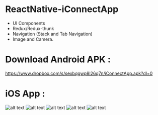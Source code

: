 # ReactNative-iConnectApp

- UI Components
- Redux/Redux-thunk
- Navigation (Stack and Tab Navigation)
- Image and Camera.

# Download Android APK :

https://www.dropbox.com/s/sexbqgwp8l26q7n/iConnectApp.apk?dl=0

# iOS App :

![alt text](https://i.ibb.co/8c8B51Y/Simulator-Screen-Shot-i-Phone-X-2019-08-09-at-00-12-28.png)
![alt text](https://i.ibb.co/zxv97dQ/Simulator-Screen-Shot-i-Phone-X-2019-08-09-at-01-01-42.png)
![alt text](https://i.ibb.co/2K6Y0P8/Simulator-Screen-Shot-i-Phone-X-2019-08-09-at-01-04-04.png)
![alt text](https://i.ibb.co/0t5FM7W/Simulator-Screen-Shot-i-Phone-X-2019-08-09-at-01-04-16.png)
![alt text](https://i.ibb.co/3Tgn7t7/Simulator-Screen-Shot-i-Phone-X-2019-08-09-at-01-04-21.png)


